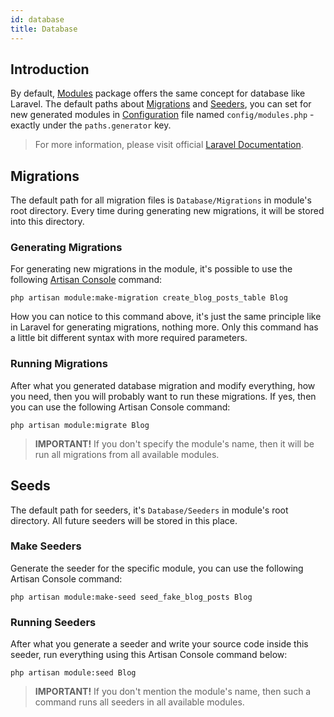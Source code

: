 ```yaml
---
id: database
title: Database
---
```


## Introduction

By default, [Modules](modules/general.md) package offers the same concept for database like Laravel. The default paths
about [Migrations](https://laravel.com/docs/5.8/migrations) and [Seeders](https://laravel.com/docs/5.8/seeding), you can set
for new generated modules in [Configuration](../getting-started/configuration) file named `config/modules.php` - exactly 
under the `paths.generator` key.

> For more information, please visit official [Laravel Documentation](https://laravel.com/docs/5.8/database).

## Migrations

The default path for all migration files is `Database/Migrations` in module's root directory. Every time during generating
new migrations, it will be stored into this directory.

### Generating Migrations

For generating new migrations in the module, it's possible to use the following [Artisan Console](../core/artisan-console.md) command:

```text
php artisan module:make-migration create_blog_posts_table Blog
```

How you can notice to this command above, it's just the same principle like in Laravel for generating migrations, nothing more. Only this command has
a little bit different syntax with more required parameters.

### Running Migrations

After what you generated database migration and modify everything, how you need, then you will probably want to run these migrations.
If yes, then you can use the following Artisan Console command:

```text
php artisan module:migrate Blog
```

> **IMPORTANT!** If you don't specify the module's name, then it will be run all migrations from all available modules.

## Seeds

The default path for seeders, it's `Database/Seeders` in module's root directory. All future seeders will be stored in this place.

### Make Seeders

Generate the seeder for the specific module, you can use the following Artisan Console command:

```text
php artisan module:make-seed seed_fake_blog_posts Blog
```

### Running Seeders

After what you generate a seeder and write your source code inside this seeder, run everything using this Artisan Console command below:

```text
php artisan module:seed Blog
```

> **IMPORTANT!** If you don't mention the module's name, then such a command runs all seeders in all available modules.